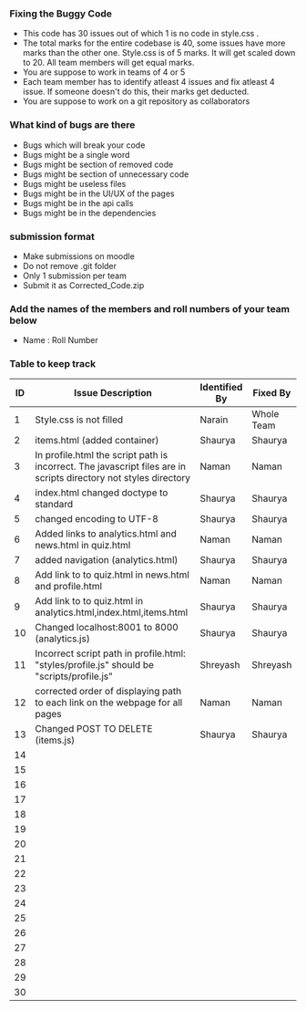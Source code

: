 ### Fixing the Buggy Code

- This code has 30 issues out of which 1 is no code in style.css . 
- The total marks for the entire codebase is 40, some issues have more marks than the other one. Style.css is of 5 marks. It will get scaled down to 20. All team members will get equal marks.
- You are suppose to work in teams of 4 or 5
- Each team member has to identify atleast 4 issues and fix atleast 4 issue. If someone doesn't do this, their marks get deducted.
- You are suppose to work on a git repository as collaborators

### What kind of bugs are there

- Bugs which will break your code
- Bugs might be a single word
- Bugs might be section of removed code
- Bugs might be section of unnecessary code
- Bugs might be useless files
- Bugs might be in the UI/UX of the pages
- Bugs might be in the api calls
- Bugs might be in the dependencies  

### submission format

- Make submissions on moodle
- Do not remove .git folder 
- Only 1 submission per team
- Submit it as Corrected_Code.zip

### Add the names of the members and roll numbers of your team below

- Name : Roll Number

### Table to keep track

| ID  | Issue Description                        | Identified By | Fixed By     |
|-----|------------------------------------------|---------------|--------------|
| 1   | Style.css is not filled                  |        Narain |  Whole Team  |
| 2   | items.html  (added container)            |        Shaurya|   Shaurya    |    
| 3   | In profile.html the script path is incorrect. The javascript files are in scripts directory not styles directory                                         |   Naman            |     Naman         |
| 4   | index.html changed doctype to standard   |      Shaurya  |    Shaurya   |         
| 5   | changed encoding to UTF-8                |       Shaurya |    Shaurya   |  
| 6   | Added links to analytics.html and news.html in quiz.html                                         |       Naman        |      Naman        |
| 7   | added navigation (analytics.html)        |      Shaurya  |     Shaurya  |      
| 8   | Add link to to quiz.html in news.html and profile.html                                    |  Naman             |     Naman         |
| 9   | Add link to to quiz.html in analytics.html,index.html,items.html     | Shaurya   |   Shaurya   |
| 10  | Changed localhost:8001 to 8000  (analytics.js)                                       |     Shaurya          |   Shaurya           |
| 11  | Incorrect script path in profile.html: "styles/profile.js" should be "scripts/profile.js"                                         | Shreyash              |  Shreyash            |
| 12  | corrected order of displaying path to each link on the webpage for all pages                                         |  Naman             |      Naman        |
| 13  |  Changed POST TO DELETE (items.js)                                        |      Shaurya         |      Shaurya       |
| 14  |                                          |               |              |
| 15  |                                          |               |              |
| 16  |                                          |               |              |
| 17  |                                          |               |              |
| 18  |                                          |               |              |
| 19  |                                          |               |              |
| 20  |                                          |               |              |
| 21  |                                          |               |              |
| 22  |                                          |               |              |
| 23  |                                          |               |              |
| 24  |                                          |               |              |
| 25  |                                          |               |              |
| 26  |                                          |               |              |
| 27  |                                          |               |              |
| 28  |                                          |               |              |
| 29  |                                          |               |              |
| 30  |                                          |               |              |
